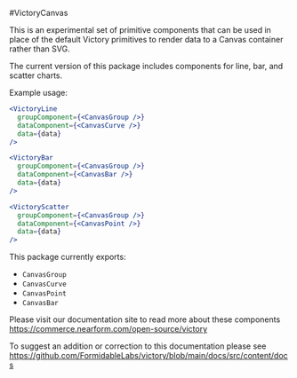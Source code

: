 #VictoryCanvas

This is an experimental set of primitive components that can be used in place of the default Victory primitives to render data to a Canvas container rather than SVG.

The current version of this package includes components for line, bar, and scatter charts.

Example usage:

```jsx
<VictoryLine
  groupComponent={<CanvasGroup />}
  dataComponent={<CanvasCurve />}
  data={data}
/>
```

```jsx
<VictoryBar
  groupComponent={<CanvasGroup />}
  dataComponent={<CanvasBar />}
  data={data}
/>
```

```jsx
<VictoryScatter
  groupComponent={<CanvasGroup />}
  dataComponent={<CanvasPoint />}
  data={data}
/>
```

This package currently exports:

- `CanvasGroup`
- `CanvasCurve`
- `CanvasPoint`
- `CanvasBar`

Please visit our documentation site to read more about these components
https://commerce.nearform.com/open-source/victory

To suggest an addition or correction to this documentation please see https://github.com/FormidableLabs/victory/blob/main/docs/src/content/docs
